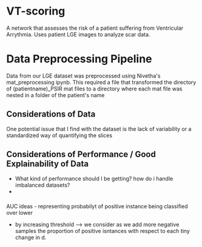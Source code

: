# VT-scoring
A network that assesses the risk of a patient suffering from Ventricular Arrythmia. Uses patient LGE images to analyze scar data.




# Data Preprocessing Pipeline


Data from our LGE dataset was preprocessed using Nivetha's mat_preprocessing ipynb. This required a file that transformed the directory of (patientname)_PSIR
mat files to a directory where each mat file was nested in a folder of the patient's name


## Considerations of Data

One potential issue that I find with the dataset is the lack of variability or a standardized way of quantifying the slices


## Considerations of Performance / Good Explainability of Data
- What kind of performance should I be getting? how do i handle imbalanced datasets? 
- 




### 
AUC ideas - representing probabilyt of positive instance being classified over lower


- by increasing threshold --> we consider as we add more negative samples the proportion of positive isntances with respect to each tiny change in d. 